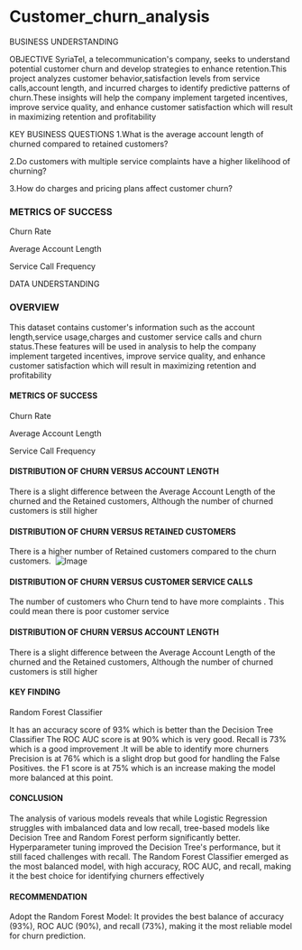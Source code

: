 # Customer_churn_analysis

BUSINESS UNDERSTANDING

OBJECTIVE
SyriaTel, a telecommunication's company, seeks to understand potential customer churn and develop strategies to enhance retention.This project analyzes customer behavior,satisfaction levels from service calls,account length, and incurred charges to identify predictive patterns of churn.These insights will help the company implement targeted incentives, improve service quality, and enhance customer satisfaction which will result in maximizing retention and profitability

KEY BUSINESS QUESTIONS
1.What is the average account length of churned compared to retained customers?

2.Do customers with multiple service complaints have a higher likelihood of churning?

3.How do charges and pricing plans affect customer churn?

### METRICS OF SUCCESS
Churn Rate​

Average Account Length​

Service Call Frequency​

DATA UNDERSTANDING

### OVERVIEW

This dataset contains customer's information such as the account length,service usage,charges and customer service calls and churn status.These features will be used in analysis to help the company implement targeted incentives, improve service quality, and enhance customer satisfaction which will result in maximizing retention and profitability


#### METRICS OF SUCCESS​

Churn Rate​

Average Account Length​

Service Call Frequency​
  ​

#### DISTRIBUTION OF CHURN VERSUS  ACCOUNT LENGTH​

There is a slight difference between the Average Account Length of the churned and the Retained customers, Although the number of churned customers is still higher​

#### DISTRIBUTION OF CHURN VERSUS RETAINED CUSTOMERS​

There is a higher number of Retained customers compared to the churn customers. ​
![Image](https://github.com/user-attachments/assets/75d8ef5b-74f5-4889-8b45-3ef9cccd5439)

#### DISTRIBUTION OF CHURN VERSUS  CUSTOMER SERVICE CALLS ​

The number of customers who Churn tend to have more complaints .​
This could mean there is poor customer service​

#### DISTRIBUTION OF CHURN VERSUS  ACCOUNT LENGTH​
There is a slight difference between the Average Account Length of the churned and the Retained customers, Although the number of churned customers is still higher​

#### KEY FINDING

Random Forest Classifier​

It has an accuracy score of 93% which is better than the Decision Tree Classifier The ROC AUC score is at 90% which is very good. Recall is 73% which is a good improvement .It will be able to identify more churners Precision is at 76% which is a slight drop but good for handling the False Positives. the F1 score is at 75% which is an increase making the model more balanced at this point.

#### CONCLUSION​
The analysis of various models reveals that while Logistic Regression struggles with imbalanced data and low recall, tree-based models like Decision Tree and Random Forest perform significantly better. Hyperparameter tuning improved the Decision Tree's performance, but it still faced challenges with recall. The Random Forest Classifier emerged as the most balanced model, with high accuracy, ROC AUC, and recall, making it the best choice for identifying churners effectively​

#### RECOMMENDATION​

Adopt the Random Forest Model:​
It provides the best balance of accuracy (93%), ROC AUC (90%), and recall (73%), making it the most reliable model for churn prediction.​
